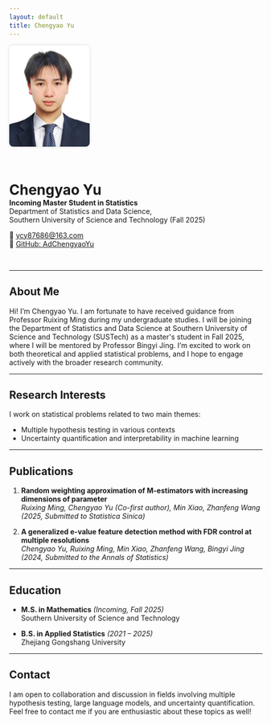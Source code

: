 ```yaml
---
layout: default
title: Chengyao Yu
---
```


<div style="display: flex; align-items: center; gap: 30px; flex-wrap: wrap; margin-bottom: 30px;">
  <img src="profile.jpg" alt="Chengyao Yu" width="160" style="border-radius: 8px; box-shadow: 0 0 5px rgba(0,0,0,0.15);" />
  <div>
    <h1 style="margin-bottom: 0;">Chengyao Yu</h1>
    <p style="margin-top: 0;"><strong>Incoming Master Student in Statistics</strong><br/>
    Department of Statistics and Data Science,<br/>
    Southern University of Science and Technology (Fall 2025)</p>
    <p>
      📧 <a href="mailto:ycy87686@163.com">ycy87686@163.com</a><br/>
      🔗 <a href="https://github.com/AdChengyaoYu" target="_blank">GitHub: AdChengyaoYu</a>
    </p>
  </div>
</div>

---

## About Me

Hi! I’m Chengyao Yu. I am fortunate to have received guidance from Professor Ruixing Ming during my undergraduate studies. I will be joining the Department of Statistics and Data Science at Southern University of Science and Technology (SUSTech) as a master's student in Fall 2025, where I will be mentored by Professor Bingyi Jing. I’m excited to work on both theoretical and applied statistical problems, and I hope to engage actively with the broader research community.

---

## Research Interests

I work on statistical problems related to two main themes:

- Multiple hypothesis testing in various contexts  
- Uncertainty quantification and interpretability in machine learning

---

## Publications

1. **Random weighting approximation of M-estimators with increasing dimensions of parameter**  
   *Ruixing Ming, Chengyao Yu (Co-first author), Min Xiao, Zhanfeng Wang*
   *(2025, Submitted to Statistica Sinica)*

3. **A generalized e-value feature detection method with FDR control at multiple resolutions**  
   *Chengyao Yu, Ruixing Ming, Min Xiao, Zhanfeng Wang, Bingyi Jing*
   *(2024, Submitted to the Annals of Statistics)*

---

## Education

- **M.S. in Mathematics** *(Incoming, Fall 2025)*  
  Southern University of Science and Technology

- **B.S. in Applied Statistics** *(2021 – 2025)*  
  Zhejiang Gongshang University

---

## Contact

I am open to collaboration and discussion in fields involving multiple hypothesis testing, large language models, and uncertainty quantification.  
Feel free to contact me if you are enthusiastic about these topics as well!

